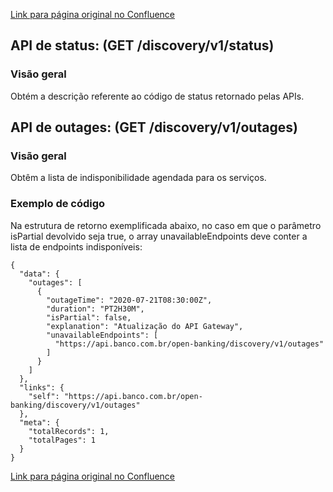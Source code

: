 [Link para página original no Confluence](https://openfinancebrasil.atlassian.net/wiki/spaces/OF/pages/17377105)

## **API de status**: (GET /discovery/v1/status)

### Visão geral

Obtém a descrição referente ao código de status retornado pelas APIs.

## **API de outages**: (GET /discovery/v1/outages)

### **Visão geral**

Obtêm a lista de indisponibilidade agendada para os serviços.

### **Exemplo de código**

Na estrutura de retorno exemplificada abaixo, no caso em que o parâmetro isPartial devolvido seja true, o array unavailableEndpoints deve conter a lista de endpoints indisponíveis:

    {
      "data": {
        "outages": [
          {
            "outageTime": "2020-07-21T08:30:00Z",
            "duration": "PT2H30M",
            "isPartial": false,
            "explanation": "Atualização do API Gateway",
            "unavailableEndpoints": [
              "https://api.banco.com.br/open-banking/discovery/v1/outages"
            ]
          }
        ]
      },
      "links": {
        "self": "https://api.banco.com.br/open-banking/discovery/v1/outages"
      },
      "meta": {
        "totalRecords": 1,
        "totalPages": 1
      }
    }

[Link para página original no Confluence](https://openfinancebrasil.atlassian.net/wiki/spaces/OF/pages/17377105)